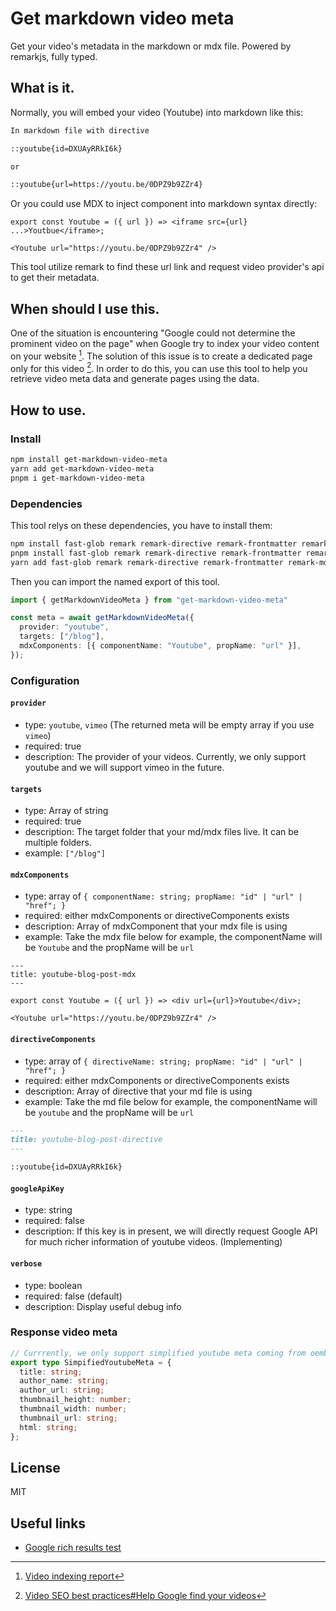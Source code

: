 # Get markdown video meta

Get your video's metadata in the markdown or mdx file. Powered by remarkjs, fully typed.

## What is it.

Normally, you will embed your video (Youtube) into markdown like this:

```md
In markdown file with directive

::youtube{id=DXUAyRRkI6k}

or

::youtube{url=https://youtu.be/0DPZ9b9ZZr4}
```

Or you could use MDX to inject component into markdown syntax directly:

```mdx
export const Youtube = ({ url }) => <iframe src={url} ...>Youtbue</iframe>;

<Youtube url="https://youtu.be/0DPZ9b9ZZr4" />
```

This tool utilize remark to find these url link and request video provider's api to get their metadata.

## When should I use this.

One of the situation is encountering "Google could not determine the prominent video on the page" when Google try to index your video content on your website [^1]. The solution of this issue is to create a dedicated page only for this video [^2]. In order to do this, you can use this tool to help you retrieve video meta data and generate pages using the data.

## How to use.

### Install

```sh
npm install get-markdown-video-meta
yarn add get-markdown-video-meta
pnpm i get-markdown-video-meta
```

### Dependencies

This tool relys on these dependencies, you have to install them:

```sh
npm install fast-glob remark remark-directive remark-frontmatter remark-mdx unist-util-visit
pnpm install fast-glob remark remark-directive remark-frontmatter remark-mdx unist-util-visit
yarn add fast-glob remark remark-directive remark-frontmatter remark-mdx unist-util-visit
```

Then you can import the named export of this tool.

```ts
import { getMarkdownVideoMeta } from "get-markdown-video-meta"

const meta = await getMarkdownVideoMeta({
  provider: "youtube",
  targets: ["/blog"],
  mdxComponents: [{ componentName: "Youtube", propName: "url" }],
});
```

### Configuration

#### `provider`

- type: `youtube`, `vimeo` (The returned meta will be empty array if you use `vimeo`)
- required: true
- description: The provider of your videos. Currently, we only support youtube and we will support vimeo in the future.

#### `targets`

- type: Array of string
- required: true
- description: The target folder that your md/mdx files live. It can be multiple folders.
- example: `["/blog"]`

#### `mdxComponents	`

- type: array of `{ componentName: string; propName: "id" | "url" | "href"; }`
- required: either mdxComponents or directiveComponents exists
- description: Array of mdxComponent that your mdx file is using
- example: Take the mdx file below for example, the componentName will be `Youtube` and the propName will be `url`

```mdx
---
title: youtube-blog-post-mdx
---

export const Youtube = ({ url }) => <div url={url}>Youtube</div>;

<Youtube url="https://youtu.be/0DPZ9b9ZZr4" />
```

#### `directiveComponents`

- type: array of `{ directiveName: string; propName: "id" | "url" | "href"; }`
- required: either mdxComponents or directiveComponents exists
- description: Array of directive that your md file is using
- example: Take the md file below for example, the componentName will be `youtube` and the propName will be `url`

```md
---
title: youtube-blog-post-directive
---

::youtube{id=DXUAyRRkI6k}
```

#### `googleApiKey`

- type: string
- required: false
- description: If this key is in present, we will directly request Google API for much richer information of youtube videos. (Implementing)

#### `verbose`

- type: boolean
- required: false (default)
- description: Display useful debug info

### Response video meta

```ts
// Currrently, we only support simplified youtube meta coming from oembed api
export type SimpifiedYoutubeMeta = {
  title: string;
  author_name: string;
  author_url: string;
  thumbnail_height: number;
  thumbnail_width: number;
  thumbnail_url: string;
  html: string;
};
```

## License

MIT

## Useful links

- [Google rich results test](https://search.google.com/test/rich-results)

[^1]: [Video indexing report](https://support.google.com/webmasters/answer/9495631)
[^2]: [Video SEO best practices#Help Google find your videos](https://developers.google.com/search/docs/appearance/video#help-google-find)
